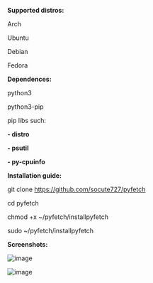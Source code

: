 **Supported distros:**

Arch 

Ubuntu

Debian

Fedora

**Dependences:**

python3 

python3-pip

pip libs such: 

**- distro** 

**- psutil**

**- py-cpuinfo**
 
**Installation guide:**

git clone https://github.com/socute727/pyfetch

cd pyfetch

chmod +x ~/pyfetch/installpyfetch

sudo ~/pyfetch/installpyfetch

**Screenshots:**

![image](https://github.com/socute727/pyfetch/assets/152518983/a70c382f-e860-4221-a309-7ae9b415bcbc)


![image](https://github.com/socute727/pyfetch/assets/152518983/8bce5a75-d78c-4b65-9859-b218dba24a3b)

